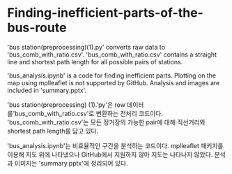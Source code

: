 # Finding-inefficient-parts-of-the-bus-route
'bus station(preprocessing)(1).py' converts raw data to 'bus_comb_with_ratio.csv'. 'bus_comb_with_ratio.csv' contains a straight line and shortest path length for all possible pairs of stations.

'bus_analysis.ipynb' is a code for finding inefficient parts. Plotting on the map using mplleaflet is not supported by GitHub. Analysis and images are included in 'summary.pptx'.

'bus station(preprocessing) (1).'py'은 row 데이터를'bus_comb_with_ratio.csv'로 변환하는 전처리 코드이다. 'bus_comb_with_ratio.csv'는 모든 정거장의 가능한 pair에 대해 직선거리와 shortest path length를 담고 있다. 

'bus_analysis.ipynb'는 비효율적인 구간을 분석하는 코드이다. mplleaflet 패키지를 이용해 지도 위에 나타냈으나 GitHub에서 지원하지 않아 지도는 나타나지 않았다. 분석과 이미지는 'summary.pptx'에 정리되어 있다. 
